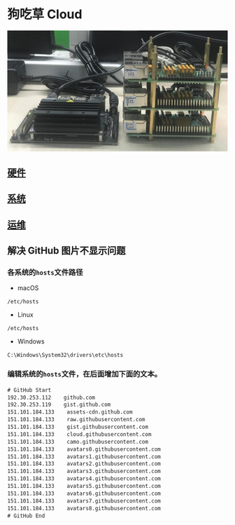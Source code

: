 # 狗吃草 Cloud
![](logo.jpg)

## [硬件](hardware)

## [系统](system)

## [运维](operation)

## 解决 GitHub 图片不显示问题
### 各系统的```hosts```文件路径
* macOS
```
/etc/hosts
```
* Linux
```
/etc/hosts
```
* Windows
```
C:\Windows\System32\drivers\etc\hosts
```

### 编辑系统的```hosts```文件，在后面增加下面的文本。
```txt
# GitHub Start
192.30.253.112    github.com
192.30.253.119    gist.github.com
151.101.184.133    assets-cdn.github.com
151.101.184.133    raw.githubusercontent.com
151.101.184.133    gist.githubusercontent.com
151.101.184.133    cloud.githubusercontent.com
151.101.184.133    camo.githubusercontent.com
151.101.184.133    avatars0.githubusercontent.com
151.101.184.133    avatars1.githubusercontent.com
151.101.184.133    avatars2.githubusercontent.com
151.101.184.133    avatars3.githubusercontent.com
151.101.184.133    avatars4.githubusercontent.com
151.101.184.133    avatars5.githubusercontent.com
151.101.184.133    avatars6.githubusercontent.com
151.101.184.133    avatars7.githubusercontent.com
151.101.184.133    avatars8.githubusercontent.com
# GitHub End
```
